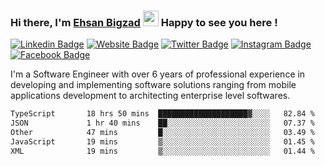 ### Hi there, I'm <a href="https://ehsanbigzad.com" target="_blank">Ehsan Bigzad</a> <img src="https://media.giphy.com/media/hvRJCLFzcasrR4ia7z/giphy.gif" width="25px" height="25px"> Happy to see you here !

[![Linkedin Badge](https://img.shields.io/badge/-LinkedIn-0e76a8?style=flat-square&logo=Linkedin&logoColor=white)](https://linkedin.com/in/EhsanBigzad)
[![Website Badge](https://img.shields.io/badge/Website-3b5998?style=flat-square&logo=google-chrome&logoColor=white)](https://ehsanbigzad.com)
[![Twitter Badge](https://img.shields.io/badge/-Twitter-00acee?style=flat-square&logo=Twitter&logoColor=white)](https://twitter.com/EhsanBigzad)
[![Instagram Badge](https://img.shields.io/badge/-Instagram-e4405f?style=flat-square&logo=Instagram&logoColor=white)](https://instagram.com/ehsanbigzad/)
[![Facebook Badge](https://img.shields.io/badge/-Facebook-0088cc?style=flat-square&logo=Facebook&logoColor=white)](https://facebook.com/EhsanBigzad7)

I'm a Software Engineer with over 6 years of professional experience
in developing and implementing software solutions ranging from mobile applications development to architecting enterprise level softwares.

<!--START_SECTION:waka-->

```txt
TypeScript       18 hrs 50 mins  ████████████████████▓░░░░   82.84 %
JSON             1 hr 40 mins    ██░░░░░░░░░░░░░░░░░░░░░░░   07.37 %
Other            47 mins         █░░░░░░░░░░░░░░░░░░░░░░░░   03.49 %
JavaScript       19 mins         ▒░░░░░░░░░░░░░░░░░░░░░░░░   01.45 %
XML              19 mins         ▒░░░░░░░░░░░░░░░░░░░░░░░░   01.44 %
```

<!--END_SECTION:waka-->
